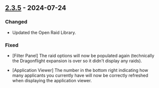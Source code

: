 ## [2.3.5](https://github.com/NintendoLink07/MythicIOGrabber/releases/tag/2.3.5) - 2024-07-24

### Changed

- Updated the Open Raid Library.

### Fixed

- [Filter Panel] The raid options will now be populated again (technically the Dragonflight expansion is over so it didn't display any raids).

- [Application Viewer] The number in the bottom right indicating how many applicants you currently have will now be correctly refreshed when displaying the application viewer.